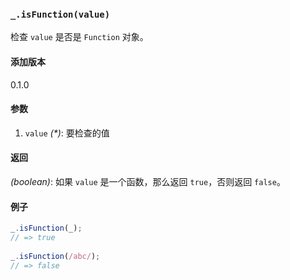 ### `_.isFunction(value)`[​](#_isfunctionvalue "_isfunctionvalue的直接链接")

检查 `value` 是否是 `Function` 对象。

#### 添加版本

0.1.0

#### 参数

1.  `value` _(\*)_: 要检查的值

#### 返回

_(boolean)_: 如果 `value` 是一个函数，那么返回 `true`，否则返回 `false`。

#### 例子

```js
_.isFunction(_);
// => true
 
_.isFunction(/abc/);
// => false

```